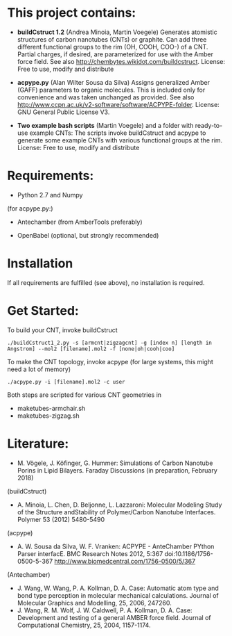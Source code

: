 #  This project contains: 

 - **buildCstruct 1.2** (Andrea Minoia, Martin Voegele)
Generates atomistic structures of carbon nanotubes (CNTs) or graphite.
Can add three different functional groups to the rim (OH, COOH, COO-) of a CNT. 
Partial charges, if desired, are parameterized for use with the Amber force field. 
See also http://chembytes.wikidot.com/buildcstruct.
License: Free to use, modify and distribute

 - **acpype.py** (Alan Wilter Sousa da Silva)
Assigns generalized Amber (GAFF) parameters to organic molecules.
This is included only for convenience and was taken unchanged as provided. 
See also http://www.ccpn.ac.uk/v2-software/software/ACPYPE-folder. 
License: GNU General Public License V3.

 - **Two example bash scripts** (Martin Voegele) and a folder with ready-to-use example CNTs:
The scripts invoke buildCstruct and acpype to generate some example CNTs with various functional groups at the rim. 
License: Free to use, modify and distribute


#  Requirements: 

 - Python 2.7 and Numpy

(for acpype.py:) 

 - Antechamber (from AmberTools preferably)

 - OpenBabel (optional, but strongly recommended)


# Installation

If all requirements are fulfilled (see above), no installation is required. 


# Get Started:

To build your CNT, invoke buildCstruct

    ./buildCstruct1_2.py -s [armcnt|zigzagcnt] -g [index n] [length in Angstrom] --mol2 [filename].mol2 -f [none|oh|cooh|coo]

To make the CNT topology, invoke acpype (for large systems, this might need a lot of memory)

    ./acpype.py -i [filename].mol2 -c user 

Both steps are scripted for various CNT geometries in
 -  maketubes-armchair.sh 
 -  maketubes-zigzag.sh


#  Literature:

 - M. Vögele, J. Köfinger, G. Hummer: 
   Simulations of Carbon Nanotube Porins in Lipid Bilayers.
   Faraday Discussions (in preparation, February 2018)

(buildCstruct)
 - A. Minoia, L. Chen, D. Beljonne, L. Lazzaroni:
   Molecular Modeling Study of the Structure andStability of Polymer/Carbon Nanotube Interfaces.
   Polymer 53 (2012) 5480-5490

(acpype)
 - A. W. Sousa da Silva, W. F. Vranken: 
   ACPYPE - AnteChamber PYthon Parser interfacE.
   BMC Research Notes 2012, 5:367 doi:10.1186/1756-0500-5-367
   http://www.biomedcentral.com/1756-0500/5/367

(Antechamber)
 - J. Wang, W. Wang, P. A. Kollman, D. A. Case: 
   Automatic atom type and bond type perception in molecular mechanical calculations. 
   Journal of Molecular Graphics and Modelling, 25, 2006, 247260.
 - J. Wang, R. M. Wolf, J. W. Caldwell, P. A. Kollman, D. A. Case:
   Development and testing of a general AMBER force field. 
   Journal of Computational Chemistry, 25, 2004, 1157-1174.


